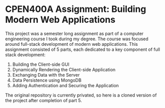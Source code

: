 # CPEN400A Assignment: Building Modern Web Applications

This project was a semester long assignment as part of a computer engineering course I took during my degree. The course was focused around full-stack development of modern web applications. This assignment consisted of 5 parts, each dedicated to a key component of full stack development:
1. Building the Client-side GUI
2. Dynamically Rendering the Client-side Application
3. Exchanging Data with the Server
4. Data Persistence using MongoDB
5. Adding Authentication and Securing the Application

 The original repository is currently privated, so here is a cloned version of the project after completion of part 5. 
